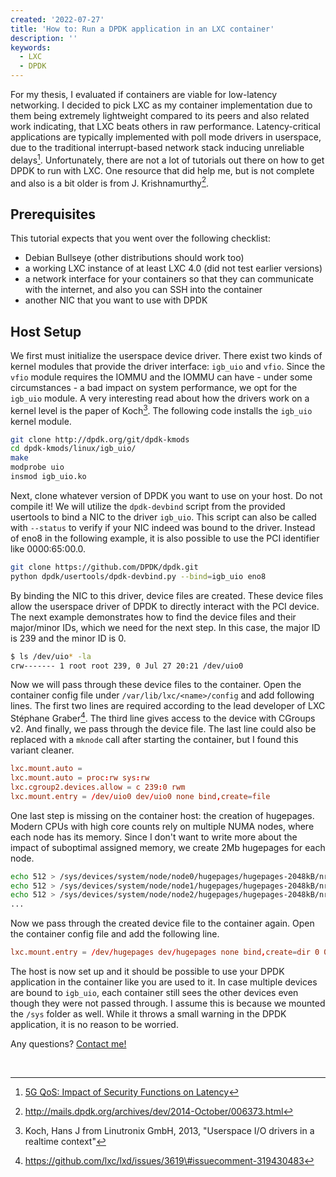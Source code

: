 ```yaml
---
created: '2022-07-27'
title: 'How to: Run a DPDK application in an LXC container'
description: ''
keywords:
  - LXC
  - DPDK
---
```


For my thesis, I evaluated if containers are viable for low-latency networking. I
decided to pick LXC as my container implementation due to them being extremely
lightweight compared to its peers and also related work indicating, that LXC beats
others in raw performance. Latency-critical applications are typically
implemented with poll mode drivers in userspace, due to the traditional
interrupt-based network stack inducing unreliable delays[^1]. Unfortunately,
there are not a lot of tutorials out there on how to get DPDK to run with LXC. One resource that did help me, but is not complete and also is a bit older is from J. Krishnamurthy[^2].

## Prerequisites

This tutorial expects that you went over the following checklist:

- Debian Bullseye (other distributions should work too)
- a working LXC instance of at least LXC 4.0 (did not test earlier versions)
- a network interface for your containers so that they can communicate with the internet, and also you can SSH into the container
- another NIC that you want to use with DPDK

## Host Setup

We first must initialize the userspace device driver. There exist two kinds of
kernel modules that provide the driver interface: `igb_uio` and `vfio`. Since
the `vfio` module requires the IOMMU and the IOMMU can have - under some
circumstances - a bad impact on system performance, we opt for the `igb_uio`
module. A very interesting read about how the drivers work on a kernel level is
the paper of Koch[^3]. The following code installs the `igb_uio` kernel module.

```bash
git clone http://dpdk.org/git/dpdk-kmods
cd dpdk-kmods/linux/igb_uio/
make
modprobe uio
insmod igb_uio.ko
```

Next, clone whatever version of DPDK you want to use on your host. Do not
compile it! We will utilize the `dpdk-devbind` script from the provided usertools to bind a NIC to the driver `igb_uio`. This script can also be called with `--status` to verify if your NIC indeed was bound to the driver. Instead of eno8 in the following example, it is also possible to use the PCI identifier like 0000:65:00.0.

```bash
git clone https://github.com/DPDK/dpdk.git
python dpdk/usertools/dpdk-devbind.py --bind=igb_uio eno8
```

By binding the NIC to this driver, device files are created. These device files allow the userspace driver of DPDK to directly interact with the PCI device. The next example demonstrates how to find the device files and their major/minor IDs, which we need for the next step. In this case, the major ID is 239 and the minor ID is 0.

```bash
$ ls /dev/uio* -la
crw------- 1 root root 239, 0 Jul 27 20:21 /dev/uio0
```

Now we will pass through these device files to the container. Open the container config file under `/var/lib/lxc/<name>/config` and add following lines. The first two lines are required according to the lead developer of LXC Stéphane Graber[^4]. The third line gives access to the device with CGroups v2. And finally, we pass through the device file. The last line could also be replaced with a `mknode` call after starting the container, but I found this variant cleaner.

```toml
lxc.mount.auto =
lxc.mount.auto = proc:rw sys:rw
lxc.cgroup2.devices.allow = c 239:0 rwm
lxc.mount.entry = /dev/uio0 dev/uio0 none bind,create=file
```

One last step is missing on the container host: the creation of hugepages. Modern CPUs with high core counts rely on multiple NUMA nodes, where each node has its memory.
Since I don't want to write more about the impact of suboptimal assigned memory, we create 2Mb hugepages for each node.

```bash
echo 512 > /sys/devices/system/node/node0/hugepages/hugepages-2048kB/nr_hugepages
echo 512 > /sys/devices/system/node/node1/hugepages/hugepages-2048kB/nr_hugepages
echo 512 > /sys/devices/system/node/node2/hugepages/hugepages-2048kB/nr_hugepages
...
```

Now we pass through the created device file to the container again. Open the container config file and add the following line.

```toml
lxc.mount.entry = /dev/hugepages dev/hugepages none bind,create=dir 0 0
```

The host is now set up and it should be possible to use your DPDK application in the container like you are used to it. In case multiple devices are bound to `igb_uio`, each container still sees the other devices even though they were not passed through. I assume this is because we mounted the `/sys` folder as well. While it throws a small warning in the DPDK application, it is no reason to be worried.

Any questions? [Contact me!](/contact)

<br />

[^1]: [5G QoS: Impact of Security Functions on Latency](https://www.net.in.tum.de/fileadmin/bibtex/publications/papers/gallenmueller_noms2020.pdf)
[^2]: http://mails.dpdk.org/archives/dev/2014-October/006373.html
[^3]: Koch, Hans J from Linutronix GmbH, 2013, "Userspace I/O drivers in a realtime context"
[^4]: https://github.com/lxc/lxd/issues/3619\#issuecomment-319430483
